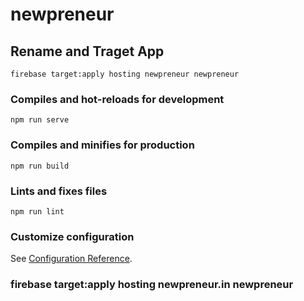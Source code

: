 # newpreneur

## Rename and Traget App
```
firebase target:apply hosting newpreneur newpreneur
```

### Compiles and hot-reloads for development
```
npm run serve
```

### Compiles and minifies for production
```
npm run build
```

### Lints and fixes files
```
npm run lint
```

### Customize configuration
See [Configuration Reference](https://cli.vuejs.org/config/).

### firebase target:apply hosting newpreneur.in newpreneur
